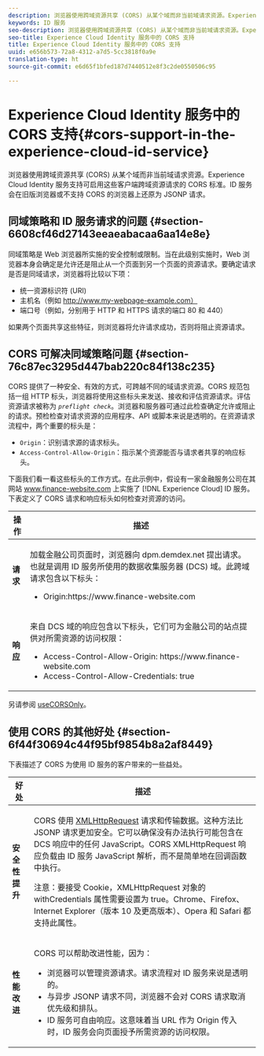 ```yaml
---
description: 浏览器使用跨域资源共享 (CORS) 从某个域而非当前域请求资源。Experience Cloud Identity 服务支持可启用这些客户端跨域资源请求的 CORS 标准。ID 服务会在旧版浏览器或不支持 CORS 的浏览器上还原为 JSONP 请求。
keywords: ID 服务
seo-description: 浏览器使用跨域资源共享 (CORS) 从某个域而非当前域请求资源。Experience Cloud Identity 服务支持可启用这些客户端跨域资源请求的 CORS 标准。ID 服务会在旧版浏览器或不支持 CORS 的浏览器上还原为 JSONP 请求。
seo-title: Experience Cloud Identity 服务中的 CORS 支持
title: Experience Cloud Identity 服务中的 CORS 支持
uuid: e656b573-72a8-4312-a7d5-5cc3818f0a9e
translation-type: ht
source-git-commit: e6d65f1bfed187d7440512e8f3c2de0550506c95

---
```



# Experience Cloud Identity 服务中的 CORS 支持{#cors-support-in-the-experience-cloud-id-service}

浏览器使用跨域资源共享 (CORS) 从某个域而非当前域请求资源。Experience Cloud Identity 服务支持可启用这些客户端跨域资源请求的 CORS 标准。ID 服务会在旧版浏览器或不支持 CORS 的浏览器上还原为 JSONP 请求。

## 同域策略和 ID 服务请求的问题 {#section-6608cf46d27143eeaeabacaa6aa14e8e}

同域策略是 Web 浏览器所实施的安全控制或限制。当在此级别实施时，Web 浏览器本身会确定是允许还是阻止从一个页面到另一个页面的资源请求。要确定请求是否是同域请求，浏览器将比较以下项：

* 统一资源标识符 (URI)
* 主机名（例如 http://www.my-webpage-example.com）
* 端口号（例如，分别用于 HTTP 和 HTTPS 请求的端口 80 和 440）

如果两个页面共享这些特征，则浏览器将允许请求成功，否则将阻止资源请求。

## CORS 可解决同域策略问题 {#section-76c87ec3295d447bab220c84f138c235}

CORS 提供了一种安全、有效的方式，可跨越不同的域请求资源。CORS 规范包括一组 HTTP 标头，浏览器将使用这些标头来发送、接收和评估资源请求。评估资源请求被称为 *`preflight check`*。浏览器和服务器可通过此检查确定允许或阻止的请求。预检检查对请求资源的应用程序、API 或脚本来说是透明的。在资源请求流程中，两个重要的标头是：

* `Origin`：识别请求源的请求标头。
* `Access-Control-Allow-Origin`：指示某个资源能否与请求者共享的响应标头。

下面我们看一看这些标头的工作方式。在此示例中，假设有一家金融服务公司在其网站 www.finance-website.com 上实施了 [!DNL Experience Cloud] ID 服务。下表定义了 CORS 请求和响应标头如何检查对资源的访问。

<table id="table_B004ACF52B5A4D33B1DCF7EA77BE4E6D"> 
 <thead> 
  <tr> 
   <th colname="col1" class="entry"> 操作 </th> 
   <th colname="col2" class="entry"> 描述 </th> 
  </tr> 
 </thead>
 <tbody> 
  <tr> 
   <td colname="col1"> <p> <b>请求</b> </p> </td> 
   <td colname="col2"> <p>加载金融公司页面时，浏览器向 <span class="codeph">dpm.demdex.net</span> 提出请求。也就是调用 ID 服务所使用的数据收集服务器 (DCS) 域。此跨域请求包含以下标头： </p> <p> 
     <ul class="simplelist"> 
      <li> <span class="codeph"> Origin:https://www.finance-website.com</span> </li> 
     </ul> </p> </td> 
  </tr> 
  <tr> 
   <td colname="col1"> <p> <b>响应</b> </p> </td> 
   <td colname="col2"> <p>来自 DCS 域的响应包含以下标头，它们可为金融公司的站点提供对所需资源的访问权限： </p> <p> 
     <ul class="simplelist"> 
      <li> <span class="codeph"> Access-Control-Allow-Origin: https://www.finance-website.com</span> </li> 
      <li> <span class="codeph"> Access-Control-Allow-Credentials: true</span> </li> 
     </ul> </p> </td> 
  </tr> 
 </tbody> 
</table>

另请参阅 [useCORSOnly](../library/function-vars/use-cors-only.md#reference-8a9a143d838b48d6b23329b84b13e1fa)。

## 使用 CORS 的其他好处 {#section-6f44f30694c44f95bf9854b8a2af8449}

下表描述了 CORS 为使用 ID 服务的客户带来的一些益处。

<table id="table_AEB51A263D454F90B66E8C8D0513CF79"> 
 <thead> 
  <tr> 
   <th colname="col1" class="entry"> 好处 </th> 
   <th colname="col2" class="entry"> 描述 </th> 
  </tr>
 </thead>
 <tbody> 
  <tr> 
   <td colname="col1"> <p><b>安全性提升</b> </p> </td> 
   <td colname="col2"> <p>CORS 使用 <a href="https://developer.mozilla.org/zh-CN/docs/Web/API/XMLHttpRequest" format="https" scope="external"> XMLHttpRequest</a> 请求和传输数据。这种方法比 JSONP 请求更加安全。它可以确保没有办法执行可能包含在 DCS 响应中的任何 JavaScript。CORS XMLHttpRequest 响应负载由 ID 服务 JavaScript 解析，而不是简单地在回调函数中执行。 </p> <p> <p>注意：要接受 Cookie，<span class="codeph">XMLHttpRequest</span> 对象的 <span class="codeph">withCredentials</span> 属性需要设置为 <span class="codeph">true</span>。Chrome、Firefox、Internet Explorer（版本 10 及更高版本）、Opera 和 Safari 都支持此属性。 </p> </p> </td> 
  </tr> 
  <tr> 
   <td colname="col1"> <p><b>性能改进</b> </p> </td> 
   <td colname="col2"> <p>CORS 可以帮助改进性能，因为： </p> 
    <ul id="ul_EC3A178003A94D70883B914050D7C464"> 
     <li id="li_F8B44352BFBB46CDBD07AE40B9F2D0EC">浏览器可以管理资源请求。请求流程对 ID 服务来说是透明的。 </li> 
     <li id="li_C63E43A4CAB84210AB6A39100E5864BE">与异步 JSONP 请求不同，浏览器不会对 CORS 请求取消优先级和排队。 </li> 
     <li id="li_1A2A15F591B84D1BAED3CFAB391EEBEC">ID 服务可自由响应。这意味着当 URL 作为 <span class="codeph">Origin</span> 传入时，ID 服务会向页面授予所需资源的访问权限。 </li> 
    </ul> </td> 
  </tr> 
 </tbody> 
</table>

